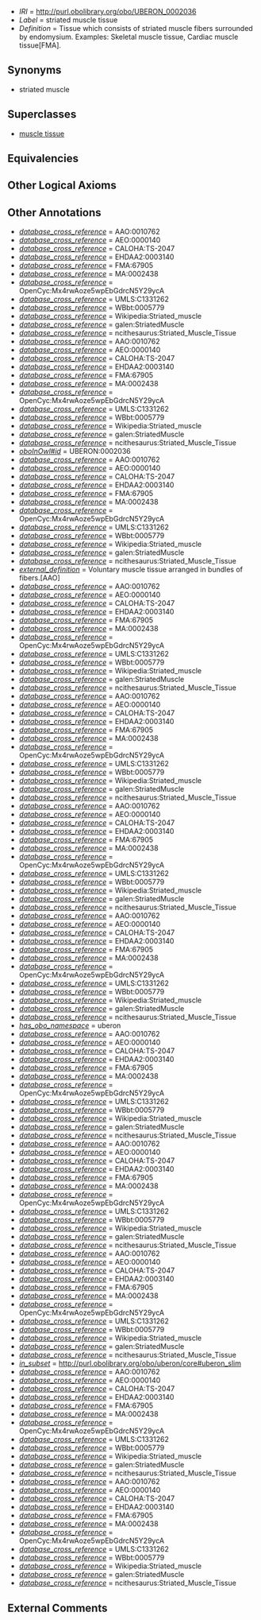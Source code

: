  * *IRI* = http://purl.obolibrary.org/obo/UBERON_0002036
 * *Label* = striated muscle tissue
 * *Definition* = Tissue which consists of striated muscle fibers surrounded by endomysium. Examples: Skeletal muscle tissue, Cardiac muscle tissue[FMA].

## Synonyms

 * striated muscle

## Superclasses

 * [muscle tissue](../../UBERON/85/UBERON_0002385.md)

## Equivalencies


## Other Logical Axioms


## Other Annotations

 * *[database_cross_reference](../../ef/oboInOwl#hasDbXref.md)* = AAO:0010762
 * *[database_cross_reference](../../ef/oboInOwl#hasDbXref.md)* = AEO:0000140
 * *[database_cross_reference](../../ef/oboInOwl#hasDbXref.md)* = CALOHA:TS-2047
 * *[database_cross_reference](../../ef/oboInOwl#hasDbXref.md)* = EHDAA2:0003140
 * *[database_cross_reference](../../ef/oboInOwl#hasDbXref.md)* = FMA:67905
 * *[database_cross_reference](../../ef/oboInOwl#hasDbXref.md)* = MA:0002438
 * *[database_cross_reference](../../ef/oboInOwl#hasDbXref.md)* = OpenCyc:Mx4rwAoze5wpEbGdrcN5Y29ycA
 * *[database_cross_reference](../../ef/oboInOwl#hasDbXref.md)* = UMLS:C1331262
 * *[database_cross_reference](../../ef/oboInOwl#hasDbXref.md)* = WBbt:0005779
 * *[database_cross_reference](../../ef/oboInOwl#hasDbXref.md)* = Wikipedia:Striated_muscle
 * *[database_cross_reference](../../ef/oboInOwl#hasDbXref.md)* = galen:StriatedMuscle
 * *[database_cross_reference](../../ef/oboInOwl#hasDbXref.md)* = ncithesaurus:Striated_Muscle_Tissue
 * *[database_cross_reference](../../ef/oboInOwl#hasDbXref.md)* = AAO:0010762
 * *[database_cross_reference](../../ef/oboInOwl#hasDbXref.md)* = AEO:0000140
 * *[database_cross_reference](../../ef/oboInOwl#hasDbXref.md)* = CALOHA:TS-2047
 * *[database_cross_reference](../../ef/oboInOwl#hasDbXref.md)* = EHDAA2:0003140
 * *[database_cross_reference](../../ef/oboInOwl#hasDbXref.md)* = FMA:67905
 * *[database_cross_reference](../../ef/oboInOwl#hasDbXref.md)* = MA:0002438
 * *[database_cross_reference](../../ef/oboInOwl#hasDbXref.md)* = OpenCyc:Mx4rwAoze5wpEbGdrcN5Y29ycA
 * *[database_cross_reference](../../ef/oboInOwl#hasDbXref.md)* = UMLS:C1331262
 * *[database_cross_reference](../../ef/oboInOwl#hasDbXref.md)* = WBbt:0005779
 * *[database_cross_reference](../../ef/oboInOwl#hasDbXref.md)* = Wikipedia:Striated_muscle
 * *[database_cross_reference](../../ef/oboInOwl#hasDbXref.md)* = galen:StriatedMuscle
 * *[database_cross_reference](../../ef/oboInOwl#hasDbXref.md)* = ncithesaurus:Striated_Muscle_Tissue
 * *[oboInOwl#id](../../id/oboInOwl#id.md)* = UBERON:0002036
 * *[database_cross_reference](../../ef/oboInOwl#hasDbXref.md)* = AAO:0010762
 * *[database_cross_reference](../../ef/oboInOwl#hasDbXref.md)* = AEO:0000140
 * *[database_cross_reference](../../ef/oboInOwl#hasDbXref.md)* = CALOHA:TS-2047
 * *[database_cross_reference](../../ef/oboInOwl#hasDbXref.md)* = EHDAA2:0003140
 * *[database_cross_reference](../../ef/oboInOwl#hasDbXref.md)* = FMA:67905
 * *[database_cross_reference](../../ef/oboInOwl#hasDbXref.md)* = MA:0002438
 * *[database_cross_reference](../../ef/oboInOwl#hasDbXref.md)* = OpenCyc:Mx4rwAoze5wpEbGdrcN5Y29ycA
 * *[database_cross_reference](../../ef/oboInOwl#hasDbXref.md)* = UMLS:C1331262
 * *[database_cross_reference](../../ef/oboInOwl#hasDbXref.md)* = WBbt:0005779
 * *[database_cross_reference](../../ef/oboInOwl#hasDbXref.md)* = Wikipedia:Striated_muscle
 * *[database_cross_reference](../../ef/oboInOwl#hasDbXref.md)* = galen:StriatedMuscle
 * *[database_cross_reference](../../ef/oboInOwl#hasDbXref.md)* = ncithesaurus:Striated_Muscle_Tissue
 * *[external_definition](../../UBPROP/01/UBPROP_0000001.md)* = Voluntary muscle tissue arranged in bundles of fibers.[AAO]
 * *[database_cross_reference](../../ef/oboInOwl#hasDbXref.md)* = AAO:0010762
 * *[database_cross_reference](../../ef/oboInOwl#hasDbXref.md)* = AEO:0000140
 * *[database_cross_reference](../../ef/oboInOwl#hasDbXref.md)* = CALOHA:TS-2047
 * *[database_cross_reference](../../ef/oboInOwl#hasDbXref.md)* = EHDAA2:0003140
 * *[database_cross_reference](../../ef/oboInOwl#hasDbXref.md)* = FMA:67905
 * *[database_cross_reference](../../ef/oboInOwl#hasDbXref.md)* = MA:0002438
 * *[database_cross_reference](../../ef/oboInOwl#hasDbXref.md)* = OpenCyc:Mx4rwAoze5wpEbGdrcN5Y29ycA
 * *[database_cross_reference](../../ef/oboInOwl#hasDbXref.md)* = UMLS:C1331262
 * *[database_cross_reference](../../ef/oboInOwl#hasDbXref.md)* = WBbt:0005779
 * *[database_cross_reference](../../ef/oboInOwl#hasDbXref.md)* = Wikipedia:Striated_muscle
 * *[database_cross_reference](../../ef/oboInOwl#hasDbXref.md)* = galen:StriatedMuscle
 * *[database_cross_reference](../../ef/oboInOwl#hasDbXref.md)* = ncithesaurus:Striated_Muscle_Tissue
 * *[database_cross_reference](../../ef/oboInOwl#hasDbXref.md)* = AAO:0010762
 * *[database_cross_reference](../../ef/oboInOwl#hasDbXref.md)* = AEO:0000140
 * *[database_cross_reference](../../ef/oboInOwl#hasDbXref.md)* = CALOHA:TS-2047
 * *[database_cross_reference](../../ef/oboInOwl#hasDbXref.md)* = EHDAA2:0003140
 * *[database_cross_reference](../../ef/oboInOwl#hasDbXref.md)* = FMA:67905
 * *[database_cross_reference](../../ef/oboInOwl#hasDbXref.md)* = MA:0002438
 * *[database_cross_reference](../../ef/oboInOwl#hasDbXref.md)* = OpenCyc:Mx4rwAoze5wpEbGdrcN5Y29ycA
 * *[database_cross_reference](../../ef/oboInOwl#hasDbXref.md)* = UMLS:C1331262
 * *[database_cross_reference](../../ef/oboInOwl#hasDbXref.md)* = WBbt:0005779
 * *[database_cross_reference](../../ef/oboInOwl#hasDbXref.md)* = Wikipedia:Striated_muscle
 * *[database_cross_reference](../../ef/oboInOwl#hasDbXref.md)* = galen:StriatedMuscle
 * *[database_cross_reference](../../ef/oboInOwl#hasDbXref.md)* = ncithesaurus:Striated_Muscle_Tissue
 * *[database_cross_reference](../../ef/oboInOwl#hasDbXref.md)* = AAO:0010762
 * *[database_cross_reference](../../ef/oboInOwl#hasDbXref.md)* = AEO:0000140
 * *[database_cross_reference](../../ef/oboInOwl#hasDbXref.md)* = CALOHA:TS-2047
 * *[database_cross_reference](../../ef/oboInOwl#hasDbXref.md)* = EHDAA2:0003140
 * *[database_cross_reference](../../ef/oboInOwl#hasDbXref.md)* = FMA:67905
 * *[database_cross_reference](../../ef/oboInOwl#hasDbXref.md)* = MA:0002438
 * *[database_cross_reference](../../ef/oboInOwl#hasDbXref.md)* = OpenCyc:Mx4rwAoze5wpEbGdrcN5Y29ycA
 * *[database_cross_reference](../../ef/oboInOwl#hasDbXref.md)* = UMLS:C1331262
 * *[database_cross_reference](../../ef/oboInOwl#hasDbXref.md)* = WBbt:0005779
 * *[database_cross_reference](../../ef/oboInOwl#hasDbXref.md)* = Wikipedia:Striated_muscle
 * *[database_cross_reference](../../ef/oboInOwl#hasDbXref.md)* = galen:StriatedMuscle
 * *[database_cross_reference](../../ef/oboInOwl#hasDbXref.md)* = ncithesaurus:Striated_Muscle_Tissue
 * *[database_cross_reference](../../ef/oboInOwl#hasDbXref.md)* = AAO:0010762
 * *[database_cross_reference](../../ef/oboInOwl#hasDbXref.md)* = AEO:0000140
 * *[database_cross_reference](../../ef/oboInOwl#hasDbXref.md)* = CALOHA:TS-2047
 * *[database_cross_reference](../../ef/oboInOwl#hasDbXref.md)* = EHDAA2:0003140
 * *[database_cross_reference](../../ef/oboInOwl#hasDbXref.md)* = FMA:67905
 * *[database_cross_reference](../../ef/oboInOwl#hasDbXref.md)* = MA:0002438
 * *[database_cross_reference](../../ef/oboInOwl#hasDbXref.md)* = OpenCyc:Mx4rwAoze5wpEbGdrcN5Y29ycA
 * *[database_cross_reference](../../ef/oboInOwl#hasDbXref.md)* = UMLS:C1331262
 * *[database_cross_reference](../../ef/oboInOwl#hasDbXref.md)* = WBbt:0005779
 * *[database_cross_reference](../../ef/oboInOwl#hasDbXref.md)* = Wikipedia:Striated_muscle
 * *[database_cross_reference](../../ef/oboInOwl#hasDbXref.md)* = galen:StriatedMuscle
 * *[database_cross_reference](../../ef/oboInOwl#hasDbXref.md)* = ncithesaurus:Striated_Muscle_Tissue
 * *[has_obo_namespace](../../ce/oboInOwl#hasOBONamespace.md)* = uberon
 * *[database_cross_reference](../../ef/oboInOwl#hasDbXref.md)* = AAO:0010762
 * *[database_cross_reference](../../ef/oboInOwl#hasDbXref.md)* = AEO:0000140
 * *[database_cross_reference](../../ef/oboInOwl#hasDbXref.md)* = CALOHA:TS-2047
 * *[database_cross_reference](../../ef/oboInOwl#hasDbXref.md)* = EHDAA2:0003140
 * *[database_cross_reference](../../ef/oboInOwl#hasDbXref.md)* = FMA:67905
 * *[database_cross_reference](../../ef/oboInOwl#hasDbXref.md)* = MA:0002438
 * *[database_cross_reference](../../ef/oboInOwl#hasDbXref.md)* = OpenCyc:Mx4rwAoze5wpEbGdrcN5Y29ycA
 * *[database_cross_reference](../../ef/oboInOwl#hasDbXref.md)* = UMLS:C1331262
 * *[database_cross_reference](../../ef/oboInOwl#hasDbXref.md)* = WBbt:0005779
 * *[database_cross_reference](../../ef/oboInOwl#hasDbXref.md)* = Wikipedia:Striated_muscle
 * *[database_cross_reference](../../ef/oboInOwl#hasDbXref.md)* = galen:StriatedMuscle
 * *[database_cross_reference](../../ef/oboInOwl#hasDbXref.md)* = ncithesaurus:Striated_Muscle_Tissue
 * *[database_cross_reference](../../ef/oboInOwl#hasDbXref.md)* = AAO:0010762
 * *[database_cross_reference](../../ef/oboInOwl#hasDbXref.md)* = AEO:0000140
 * *[database_cross_reference](../../ef/oboInOwl#hasDbXref.md)* = CALOHA:TS-2047
 * *[database_cross_reference](../../ef/oboInOwl#hasDbXref.md)* = EHDAA2:0003140
 * *[database_cross_reference](../../ef/oboInOwl#hasDbXref.md)* = FMA:67905
 * *[database_cross_reference](../../ef/oboInOwl#hasDbXref.md)* = MA:0002438
 * *[database_cross_reference](../../ef/oboInOwl#hasDbXref.md)* = OpenCyc:Mx4rwAoze5wpEbGdrcN5Y29ycA
 * *[database_cross_reference](../../ef/oboInOwl#hasDbXref.md)* = UMLS:C1331262
 * *[database_cross_reference](../../ef/oboInOwl#hasDbXref.md)* = WBbt:0005779
 * *[database_cross_reference](../../ef/oboInOwl#hasDbXref.md)* = Wikipedia:Striated_muscle
 * *[database_cross_reference](../../ef/oboInOwl#hasDbXref.md)* = galen:StriatedMuscle
 * *[database_cross_reference](../../ef/oboInOwl#hasDbXref.md)* = ncithesaurus:Striated_Muscle_Tissue
 * *[database_cross_reference](../../ef/oboInOwl#hasDbXref.md)* = AAO:0010762
 * *[database_cross_reference](../../ef/oboInOwl#hasDbXref.md)* = AEO:0000140
 * *[database_cross_reference](../../ef/oboInOwl#hasDbXref.md)* = CALOHA:TS-2047
 * *[database_cross_reference](../../ef/oboInOwl#hasDbXref.md)* = EHDAA2:0003140
 * *[database_cross_reference](../../ef/oboInOwl#hasDbXref.md)* = FMA:67905
 * *[database_cross_reference](../../ef/oboInOwl#hasDbXref.md)* = MA:0002438
 * *[database_cross_reference](../../ef/oboInOwl#hasDbXref.md)* = OpenCyc:Mx4rwAoze5wpEbGdrcN5Y29ycA
 * *[database_cross_reference](../../ef/oboInOwl#hasDbXref.md)* = UMLS:C1331262
 * *[database_cross_reference](../../ef/oboInOwl#hasDbXref.md)* = WBbt:0005779
 * *[database_cross_reference](../../ef/oboInOwl#hasDbXref.md)* = Wikipedia:Striated_muscle
 * *[database_cross_reference](../../ef/oboInOwl#hasDbXref.md)* = galen:StriatedMuscle
 * *[database_cross_reference](../../ef/oboInOwl#hasDbXref.md)* = ncithesaurus:Striated_Muscle_Tissue
 * *[in_subset](../../et/oboInOwl#inSubset.md)* = http://purl.obolibrary.org/obo/uberon/core#uberon_slim
 * *[database_cross_reference](../../ef/oboInOwl#hasDbXref.md)* = AAO:0010762
 * *[database_cross_reference](../../ef/oboInOwl#hasDbXref.md)* = AEO:0000140
 * *[database_cross_reference](../../ef/oboInOwl#hasDbXref.md)* = CALOHA:TS-2047
 * *[database_cross_reference](../../ef/oboInOwl#hasDbXref.md)* = EHDAA2:0003140
 * *[database_cross_reference](../../ef/oboInOwl#hasDbXref.md)* = FMA:67905
 * *[database_cross_reference](../../ef/oboInOwl#hasDbXref.md)* = MA:0002438
 * *[database_cross_reference](../../ef/oboInOwl#hasDbXref.md)* = OpenCyc:Mx4rwAoze5wpEbGdrcN5Y29ycA
 * *[database_cross_reference](../../ef/oboInOwl#hasDbXref.md)* = UMLS:C1331262
 * *[database_cross_reference](../../ef/oboInOwl#hasDbXref.md)* = WBbt:0005779
 * *[database_cross_reference](../../ef/oboInOwl#hasDbXref.md)* = Wikipedia:Striated_muscle
 * *[database_cross_reference](../../ef/oboInOwl#hasDbXref.md)* = galen:StriatedMuscle
 * *[database_cross_reference](../../ef/oboInOwl#hasDbXref.md)* = ncithesaurus:Striated_Muscle_Tissue
 * *[database_cross_reference](../../ef/oboInOwl#hasDbXref.md)* = AAO:0010762
 * *[database_cross_reference](../../ef/oboInOwl#hasDbXref.md)* = AEO:0000140
 * *[database_cross_reference](../../ef/oboInOwl#hasDbXref.md)* = CALOHA:TS-2047
 * *[database_cross_reference](../../ef/oboInOwl#hasDbXref.md)* = EHDAA2:0003140
 * *[database_cross_reference](../../ef/oboInOwl#hasDbXref.md)* = FMA:67905
 * *[database_cross_reference](../../ef/oboInOwl#hasDbXref.md)* = MA:0002438
 * *[database_cross_reference](../../ef/oboInOwl#hasDbXref.md)* = OpenCyc:Mx4rwAoze5wpEbGdrcN5Y29ycA
 * *[database_cross_reference](../../ef/oboInOwl#hasDbXref.md)* = UMLS:C1331262
 * *[database_cross_reference](../../ef/oboInOwl#hasDbXref.md)* = WBbt:0005779
 * *[database_cross_reference](../../ef/oboInOwl#hasDbXref.md)* = Wikipedia:Striated_muscle
 * *[database_cross_reference](../../ef/oboInOwl#hasDbXref.md)* = galen:StriatedMuscle
 * *[database_cross_reference](../../ef/oboInOwl#hasDbXref.md)* = ncithesaurus:Striated_Muscle_Tissue

## External Comments

